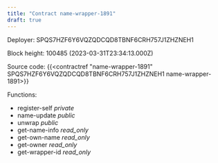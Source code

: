 ```yaml
---
title: "Contract name-wrapper-1891"
draft: true
---
```

Deployer: SPQS7HZF6Y6VQZQDCQD8TBNF6CRH757J1ZHZNEH1


 



Block height: 100485 (2023-03-31T23:34:13.000Z)

Source code: {{<contractref "name-wrapper-1891" SPQS7HZF6Y6VQZQDCQD8TBNF6CRH757J1ZHZNEH1 name-wrapper-1891>}}

Functions:

* register-self _private_
* name-update _public_
* unwrap _public_
* get-name-info _read_only_
* get-own-name _read_only_
* get-owner _read_only_
* get-wrapper-id _read_only_
